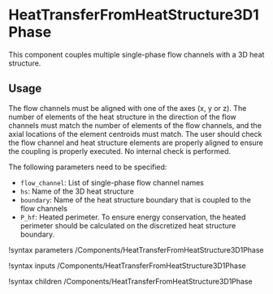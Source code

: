 # HeatTransferFromHeatStructure3D1Phase

This component couples multiple single-phase flow channels with a 3D heat structure.

## Usage

The flow channels must be aligned with one of the axes (x, y or z). The number of elements of the heat structure
in the direction of the flow channels must match the number of elements of the flow channels, and the axial locations of the element centroids must match.
The user should check the flow channel and heat structure elements are properly aligned to ensure the coupling is properly executed. No internal check is performed.

The following parameters need to be specified:

- `flow_channel`: List of single-phase flow channel names
- `hs`: Name of the 3D heat structure
- `boundary`: Name of the heat structure boundary that is coupled to the flow channels
- `P_hf`: Heated perimeter. To ensure energy conservation, the heated perimeter should be calculated on the discretized heat structure boundary.


!syntax parameters /Components/HeatTransferFromHeatStructure3D1Phase

!syntax inputs /Components/HeatTransferFromHeatStructure3D1Phase

!syntax children /Components/HeatTransferFromHeatStructure3D1Phase
